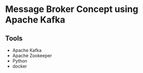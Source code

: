# Message Broker Concept using Apache Kafka

## Tools
- Apache Kafka
- Apache Zookeeper
- Python
- docker
